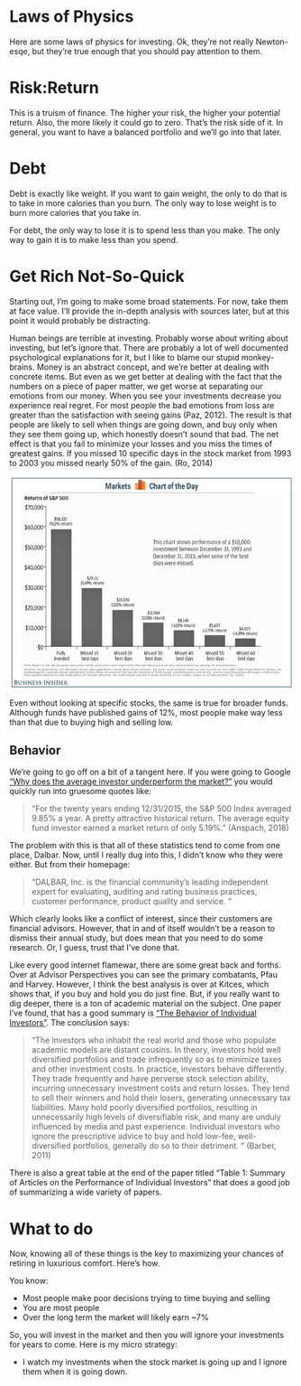 # Laws of Physics
Here are some laws of physics for investing.  Ok, they’re not really Newton-esqe, but they’re true enough that you should pay attention to them.

# Risk:Return

This is a truism of finance.  The higher your risk, the higher your potential return.  Also, the more likely it could go to zero.  That’s the risk side of it.  In general, you want to have a balanced portfolio and we’ll go into that later.  

# Debt

Debt is exactly like weight.  If you want to gain weight, the only to do that is to take in more calories than you burn.  The only way to lose weight is to burn more calories that you take in.

For debt, the only way to lose it is to spend less than you make.  The only way to gain it is to make less than you spend.

# Get Rich Not-So-Quick

Starting out, I’m going to make some broad statements.  For now, take them at face value.  I’ll provide the in-depth analysis with sources later, but at this point it would probably be distracting.

Human beings are terrible at investing.  Probably worse about writing about investing, but let’s ignore that.  There are probably a lot of well documented psychological explanations for it, but I like to blame our stupid monkey-brains.  Money is an abstract concept, and we’re better at dealing with concrete items. But even as we get better at dealing with the fact that the numbers on a piece of paper matter, we get worse at separating our emotions from our money.  When you see your investments decrease you experience real regret.   For most people the bad emotions from loss are greater than the satisfaction with seeing gains (Paz, 2012). The result is that people are likely to sell when things are going down, and buy only when they see them going up, which honestly doesn’t sound that bad.   The net effect is that you fail to minimize your losses and you miss the times of greatest gains.  If you missed 10 specific days in the stock market from 1993 to 2003 you missed nearly 50% of the gain.  (Ro, 2014)
 
![Don't try to time the market](Images/market-timing.png)

Even without looking at specific stocks, the same is true for broader funds.  Although funds have published gains of 12%, most people make way less than that due to buying high and selling low.

## Behavior
We’re going to go off on a bit of a tangent here.  If you were going to Google [“Why does the average investor underperform the market?”](http://lmgtfy.com/?q=why+does+the+average+investor+underperform+the+market)  you would quickly run into gruesome quotes like:

> “For the twenty years ending 12/31/2015, the S&P 500 Index averaged 9.85% a year. A pretty attractive historical return. The average equity fund investor earned a market return of only 5.19%.” (Anspach, 2018)

The problem with this is that all of these statistics tend to come from one place, Dalbar.   Now, until I really dug into this, I didn’t know who they were either.  But from their homepage:

> “DALBAR, Inc. is the financial community’s leading independent expert for evaluating, auditing and rating business practices, customer performance, product quality and service. “

Which clearly looks like a conflict of interest, since their customers are financial advisors.  However, that in and of itself wouldn’t be a reason to dismiss their annual study, but does mean that you need to do some research.  Or, I guess, trust that I’ve done that.

Like every good internet flamewar, there are some great back and forths.  Over at Advisor Perspectives you can see the primary combatants, Pfau and Harvey.  However, I think the best analysis is over at Kitces, which shows that, if you buy and hold you do just fine.  But, if you really want to dig deeper, there is a ton of academic material on the subject.  One paper I’ve found, that has a good summary is [“The Behavior of Individual Investors”](https://www.umass.edu/preferen/You%20Must%20Read%20This/Barber-Odean%202011.pdf).  The conclusion says:

> “The investors who inhabit the real world and those who populate academic models are distant cousins. In theory, investors hold well diversified portfolios and trade infrequently so as to minimize taxes and other investment costs. In practice, investors behave differently. They trade frequently and have perverse stock selection ability, incurring unnecessary investment costs and return losses. They tend to sell their winners and hold their losers, generating unnecessary tax liabilities. Many hold poorly diversified portfolios, resulting in unnecessarily high levels of diversifiable risk, and many are unduly influenced by media and past experience. Individual investors who ignore the prescriptive advice to buy and hold low-fee, well-diversified portfolios, generally do so to their detriment. “ (Barber, 2011)

There is also a great table at the end of the paper titled “Table 1: Summary of Articles on the Performance of Individual Investors” that does a good job of summarizing a wide variety of papers.

# What to do
Now, knowing all of these things is the key to maximizing your chances of retiring in luxurious comfort.  Here’s how.

You know:
* Most people make poor decisions trying to time buying and selling
* You are most people
* Over the long term the market will likely earn ~7%

So, you will invest in the market and then you will ignore your investments for years to come.  Here is my micro strategy:

* I watch my investments when the stock market is going up and I ignore them when it is going down.



